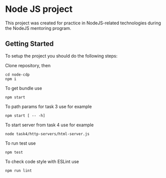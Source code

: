 # Node JS project

This project was created for practice in NodeJS-related technologies during the NodeJS mentoring program.

## Getting Started
To setup the project you should do the following steps:

Clone repository, then
```
cd node-cdp
npm i
```
To get bundle use
```
npm start
```
To path params for task 3 use for example
```
npm start [ -- -h]
```
To start server from task 4 use for example
```
node task4/http-servers/html-server.js
```
To run test use
```
npm test
```

To check code style with ESLint use
```
npm run lint
```